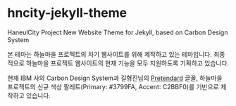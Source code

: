 # hncity-jekyll-theme
HaneulCity Project New Website Theme for Jekyll, based on Carbon Design System

본 테마는 하늘마을 프로젝트의 차기 웹사이트를 위해 제작하고 있는 테마입니다. 최종적으로 하늘마을 프로젝트 웹사이트의 현재 기능을 모두 지원하도록 기획하고 있습니다.

현재 IBM 사의 Carbon Design System과 길형진님의 [Pretendard](https://cactus.tistory.com/306) 글꼴, 하늘마을 프로젝트의 신규 색상 팔레트(Primary: #3799FA, Accent: C2BBF0)를 기반으로 제작하고 있습니다.
